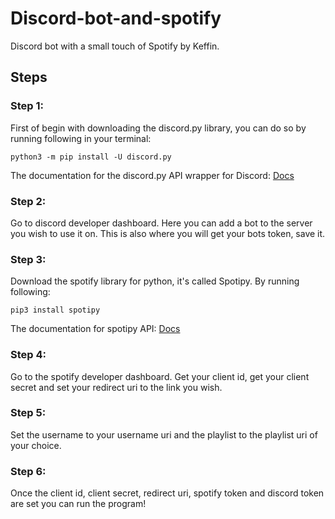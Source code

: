 # Discord-bot-and-spotify
Discord bot with a small touch of Spotify by Keffin.


## Steps

### Step 1:
First of begin with downloading the discord.py library, you can do so by running following in your terminal:
```
python3 -m pip install -U discord.py
```
The documentation for the discord.py API wrapper for Discord: [Docs](https://discordpy.readthedocs.io/en/latest/#)

### Step 2:
Go to discord developer dashboard. Here you can add a bot to the server you wish to use it on. This is also where you will get your bots token, save it.


### Step 3:
Download the spotify library for python, it's called Spotipy. By running following:
```
pip3 install spotipy
```
The documentation for spotipy API: [Docs](https://spotipy.readthedocs.io/en/latest/)
### Step 4:
Go to the spotify developer dashboard. Get your client id, get your client secret and set your redirect uri to the link you wish.

### Step 5:
Set the username to your username uri and the playlist to the playlist uri of your choice.

### Step 6:
Once the client id, client secret, redirect uri, spotify token and discord token are set you can run the program!
